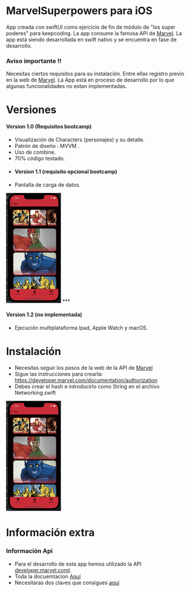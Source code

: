 # MarvelSuperpowers para iOS

App creada con swiftUI como ejercício de fin de módulo de "Ios super poderes" para keepcoding. 
La app consume la famosa API de  [Marvel](https://developer.marvel.com/).
La app está siendo desarrollada en swift nativo y se encuentra en fase de desarrollo.

### Aviso importante !!
 Necesitas ciertos requísitos para su instalación. Entre ellas registro prevío en la web de [Marvel](https://developer.marvel.com/).
 La App está en proceso de desarrollo por lo que algunas funcionalidades no estan implementadas.

# Versiones
#### Version 1.0 (Requisitos bootcamp)
- Visualización de Characters (personajes) y su detalle.
- Patrón de diseño : MVVM .
- Uso de combine.
- 70% código testado.
- #### Version 1.1 (requisito opcional bootcamp)
- Pantalla de carga de datos.

<img src="https://github.com/Pablomarke/GitImages/blob/main/Marvel/main.png" width="150" />
***

#### Version 1.2 (no implementada)
- Ejecución multiplataforma Ipad, Apple Watch y macOS.

# Instalación
- Necesitas seguir los pasos de la web de la API de [Marvel](https://developer.marvel.com/documentation/getting_started)
- Sigue las instrucciones para crearla: https://developer.marvel.com/documentation/authorization
- Debes crear el hash e introducirlo como String en el archivo Networking.swift
<img src="https://github.com/Pablomarke/GitImages/blob/main/Marvel/main.png" width="150" />

# Información extra
### Información Api

- Para el desarrollo de esta app hemos utilizado la API [developer.marvel.comI](https://developer.marvel.com/documentation/generalinfo).
- Toda la docuemtacion [Aquí](https://developer.marvel.com/documentation/getting_started)
- Necesitaras dos claves que consigues [aquí](https://developer.marvel.com/documentation/getting_started)
 



